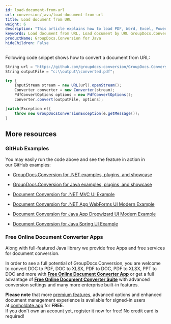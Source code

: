 ```yaml
---
id: load-document-from-url
url: conversion/java/load-document-from-url
title: Load document from URL
weight: 6
description: "This article explains how to load PDF, Word, Excel, PowerPoint documents from URL when using GroupDocs.Conversion for Java."
keywords: Load document from URL, Load document by URL GroupDocs.Conversion
productName: GroupDocs.Conversion for Java
hideChildren: False
---
```

Following code snippet shows how to convert a document from URL:

```csharp
String url = "https://github.com/groupdocs-conversion/GroupDocs.Conversion-for-Java/blob/master/Examples/Resources/SampleFiles/sample.docx?raw=true";
String outputFile = "c:\\output\\converted.pdf";

try {
    InputStream stream = new URL(url).openStream();
    Converter converter = new Converter(stream);
    PdfConvertOptions options = new PdfConvertOptions();
    converter.convert(outputFile, options);

}catch(Exception e){
    throw new GroupDocsConversionException(e.getMessage());
}
```

## More resources

### GitHub Examples

You may easily run the code above and see the feature in action in our GitHub examples:

*   [GroupDocs.Conversion for .NET examples, plugins, and showcase](https://github.com/groupdocs-conversion/GroupDocs.Conversion-for-.NET)
    
*   [GroupDocs.Conversion for Java examples, plugins, and showcase](https://github.com/groupdocs-conversion/GroupDocs.Conversion-for-Java)
    
*   [Document Conversion for .NET MVC UI Example](https://github.com/groupdocs-conversion/GroupDocs.Conversion-for-.NET-MVC) 
    
*   [Document Conversion for .NET App WebForms UI Modern Example](https://github.com/groupdocs-conversion/GroupDocs.Conversion-for-.NET-WebForms)
    
*   [Document Conversion for Java App Dropwizard UI Modern Example](https://github.com/groupdocs-conversion/GroupDocs.Conversion-for-Java-Dropwizard)
    
*   [Document Conversion for Java Spring UI Example](https://github.com/groupdocs-conversion/GroupDocs.Conversion-for-Java-Spring)
    

### Free Online Document Converter Apps

Along with full-featured Java library we provide free Apps and free services for document conversion.

In order to see a full potential of GroupDocs.Conversion, you are welcome to convert DOC to PDF, DOC to XLSX, PDF to DOC, PDF to XLSX, PPT to DOC and more with **[Free Online Document Converter App](https://products.groupdocs.app/conversion)** or get a full advantage of **[Free Online Document Converter Suite](https://conholdate.app/features/document-converter-online)** with advanced conversion settings and many more enterprise built-in features.

**Please note** that more [premium features](https://conholdate.app/features), advanced options and enhanced document management experience is available for signed-in users at [conholdate.app](https://conholdate.app/) for **FREE**.  
If you don't own an account yet, register it now for free! No credit card is required!
